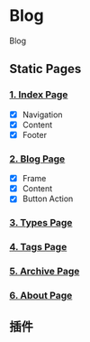 # Blog
Blog

## Static Pages
### [1. Index Page](index.html)
- [x] Navigation
- [x] Content
- [x] Footer

### [2. Blog Page](blog.html)
- [x] Frame
- [x] Content
- [x] Button Action

### [3. Types Page](types.html)
### [4. Tags Page](tags.html)
### [5. Archive Page](archive.html)
### [6. About Page](about.html)


## 插件

